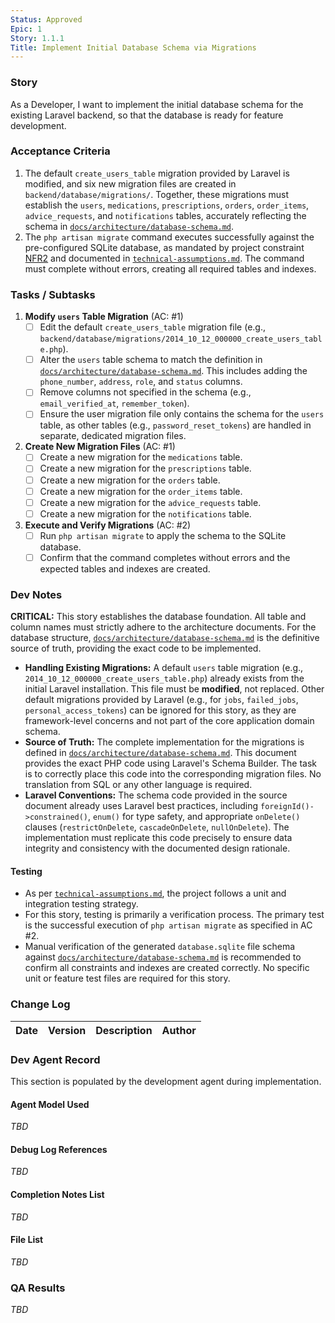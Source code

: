 ```yaml
---
Status: Approved
Epic: 1
Story: 1.1.1
Title: Implement Initial Database Schema via Migrations
---
```


### Story
As a Developer,
I want to implement the initial database schema for the existing Laravel backend,
so that the database is ready for feature development.

### Acceptance Criteria
1.  The default `create_users_table` migration provided by Laravel is modified, and six new migration files are created in `backend/database/migrations/`. Together, these migrations must establish the `users`, `medications`, `prescriptions`, `orders`, `order_items`, `advice_requests`, and `notifications` tables, accurately reflecting the schema in [`docs/architecture/database-schema.md`](../../docs/architecture/database-schema.md).
2.  The `php artisan migrate` command executes successfully against the pre-configured SQLite database, as mandated by project constraint [NFR2](../../docs/prd/requirements.md#non-functional) and documented in [`technical-assumptions.md`](../../docs/prd/technical-assumptions.md). The command must complete without errors, creating all required tables and indexes.

### Tasks / Subtasks
1.  **Modify `users` Table Migration** (AC: #1)
    *   [ ] Edit the default `create_users_table` migration file (e.g., `backend/database/migrations/2014_10_12_000000_create_users_table.php`).
    *   [ ] Alter the `users` table schema to match the definition in [`docs/architecture/database-schema.md`](../../docs/architecture/database-schema.md). This includes adding the `phone_number`, `address`, `role`, and `status` columns.
    *   [ ] Remove columns not specified in the schema (e.g., `email_verified_at`, `remember_token`).
    *   [ ] Ensure the user migration file only contains the schema for the `users` table, as other tables (e.g., `password_reset_tokens`) are handled in separate, dedicated migration files.
2.  **Create New Migration Files** (AC: #1)
    *   [ ] Create a new migration for the `medications` table.
    *   [ ] Create a new migration for the `prescriptions` table.
    *   [ ] Create a new migration for the `orders` table.
    *   [ ] Create a new migration for the `order_items` table.
    *   [ ] Create a new migration for the `advice_requests` table.
    *   [ ] Create a new migration for the `notifications` table.
3.  **Execute and Verify Migrations** (AC: #2)
    *   [ ] Run `php artisan migrate` to apply the schema to the SQLite database.
    *   [ ] Confirm that the command completes without errors and the expected tables and indexes are created.

### Dev Notes
**CRITICAL:** This story establishes the database foundation. All table and column names must strictly adhere to the architecture documents. For the database structure, [`docs/architecture/database-schema.md`](../../docs/architecture/database-schema.md) is the definitive source of truth, providing the exact code to be implemented.

*   **Handling Existing Migrations:** A default `users` table migration (e.g., `2014_10_12_000000_create_users_table.php`) already exists from the initial Laravel installation. This file must be **modified**, not replaced. Other default migrations provided by Laravel (e.g., for `jobs`, `failed_jobs`, `personal_access_tokens`) can be ignored for this story, as they are framework-level concerns and not part of the core application domain schema.
*   **Source of Truth:** The complete implementation for the migrations is defined in [`docs/architecture/database-schema.md`](../../docs/architecture/database-schema.md). This document provides the exact PHP code using Laravel's Schema Builder. The task is to correctly place this code into the corresponding migration files. No translation from SQL or any other language is required.
*   **Laravel Conventions:** The schema code provided in the source document already uses Laravel best practices, including `foreignId()->constrained()`, `enum()` for type safety, and appropriate `onDelete()` clauses (`restrictOnDelete`, `cascadeOnDelete`, `nullOnDelete`). The implementation must replicate this code precisely to ensure data integrity and consistency with the documented design rationale.

#### Testing
*   As per [`technical-assumptions.md`](../../docs/prd/technical-assumptions.md), the project follows a unit and integration testing strategy.
*   For this story, testing is primarily a verification process. The primary test is the successful execution of `php artisan migrate` as specified in AC #2.
*   Manual verification of the generated `database.sqlite` file schema against [`docs/architecture/database-schema.md`](../../docs/architecture/database-schema.md) is recommended to confirm all constraints and indexes are created correctly. No specific unit or feature test files are required for this story.

### Change Log
| Date | Version | Description | Author |
| --- | --- | --- | --- |

### Dev Agent Record
This section is populated by the development agent during implementation.

#### Agent Model Used
_TBD_

#### Debug Log References
_TBD_

#### Completion Notes List
_TBD_

#### File List
_TBD_

### QA Results
_TBD_